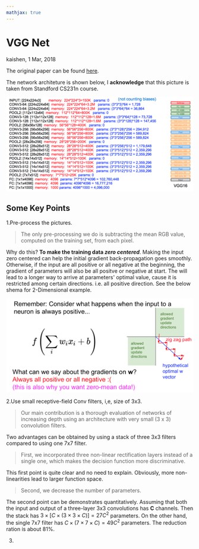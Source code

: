 ```yaml
---
mathjax: true
---
```


# VGG Net 

kaishen, 1 Mar, 2018

The original paper can be found [here](https://arxiv.org/abs/1409.1556). 

The network architeture is shown below, I **acknowledge** that this picture is taken from Standford CS231n course.

![VGG Net Architecture](./pictures/VGGNet1.png)

## Some Key Points

1.Pre-process the pictures. 

> The only pre-processing we do is subtracting the mean RGB value, computed on the training set, from each pixel.

Why do this? **To make the training data _zero centered_**. Making the input zero centered can help the initial gradient back-propagation goes smoothly. Otherwise, if the input are all positive or all negative at the beginning, the gradient of parameters will also be all positve or negative at start. The will lead to a longer way to arrive at parameters' optimal value, cause it is restricted among certain directions. i.e. all positive direction. See the below shema for 2-Dimensional example.

![Why we need zero centered data](./pictures/VGGNet2.png)

2.Use small receptive-field Conv filters, i,e, size of 3x3. 

> Our main contribution is a thorough evaluation of networks of increasing depth using an architecture with very small (3 x 3) convolution filters.

Two advantages can be obtained by using a stack of three 3x3 filters compared to using one 7x7 filter.

> First, we incorporated three non-linear rectification layers instead of a single one, which makes the decision function more discriminative. 

This first point is quite clear and no need to explain. Obviously, more non-linearities lead to larger function space.

> Second, we decrease the number of parameters. 

The second point can be demonstrates quantitatively. Assuming that both the input and output of a three-layer 3x3 convolutions has **C** channels. Then the stack has $3 \times [C \times (3 \times 3 \times C)] = 27C^2$ parameters. On the other hand, the single 7x7 filter has $C \times (7 \times 7 \times C) = 49C^2$ parameters. The reduction ration is about 81%.

3.